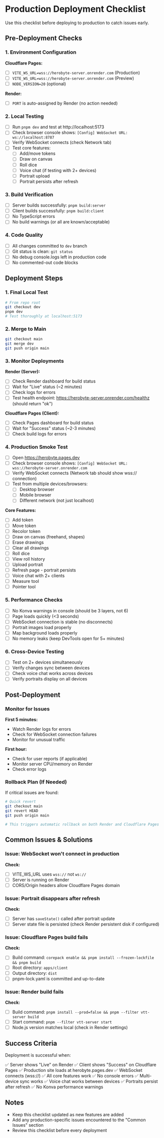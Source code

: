 # Production Deployment Checklist

Use this checklist before deploying to production to catch issues early.

## Pre-Deployment Checks

### 1. Environment Configuration

**Cloudflare Pages:**
- [ ] `VITE_WS_URL=wss://herobyte-server.onrender.com` (Production)
- [ ] `VITE_WS_URL=wss://herobyte-server.onrender.com` (Preview)
- [ ] `NODE_VERSION=20` (optional)

**Render:**
- [ ] `PORT` is auto-assigned by Render (no action needed)

### 2. Local Testing

- [ ] Run `pnpm dev` and test at http://localhost:5173
- [ ] Check browser console shows: `[Config] WebSocket URL: ws://localhost:8787`
- [ ] Verify WebSocket connects (check Network tab)
- [ ] Test core features:
  - [ ] Add/move tokens
  - [ ] Draw on canvas
  - [ ] Roll dice
  - [ ] Voice chat (if testing with 2+ devices)
  - [ ] Portrait upload
  - [ ] Portrait persists after refresh

### 3. Build Verification

- [ ] Server builds successfully: `pnpm build:server`
- [ ] Client builds successfully: `pnpm build:client`
- [ ] No TypeScript errors
- [ ] No build warnings (or all are known/acceptable)

### 4. Code Quality

- [ ] All changes committed to `dev` branch
- [ ] Git status is clean: `git status`
- [ ] No debug console.logs left in production code
- [ ] No commented-out code blocks

## Deployment Steps

### 1. Final Local Test

```bash
# From repo root
git checkout dev
pnpm dev
# Test thoroughly at localhost:5173
```

### 2. Merge to Main

```bash
git checkout main
git merge dev
git push origin main
```

### 3. Monitor Deployments

**Render (Server):**
- [ ] Check Render dashboard for build status
- [ ] Wait for "Live" status (~2 minutes)
- [ ] Check logs for errors
- [ ] Test health endpoint: https://herobyte-server.onrender.com/healthz (should return "ok")

**Cloudflare Pages (Client):**
- [ ] Check Pages dashboard for build status
- [ ] Wait for "Success" status (~2-3 minutes)
- [ ] Check build logs for errors

### 4. Production Smoke Test

- [ ] Open https://herobyte.pages.dev
- [ ] Check browser console shows: `[Config] WebSocket URL: wss://herobyte-server.onrender.com`
- [ ] Verify WebSocket connects (Network tab should show wss:// connection)
- [ ] Test from multiple devices/browsers:
  - [ ] Desktop browser
  - [ ] Mobile browser
  - [ ] Different network (not just localhost)

**Core Features:**
- [ ] Add token
- [ ] Move token
- [ ] Recolor token
- [ ] Draw on canvas (freehand, shapes)
- [ ] Erase drawings
- [ ] Clear all drawings
- [ ] Roll dice
- [ ] View roll history
- [ ] Upload portrait
- [ ] Refresh page - portrait persists
- [ ] Voice chat with 2+ clients
- [ ] Measure tool
- [ ] Pointer tool

### 5. Performance Checks

- [ ] No Konva warnings in console (should be 3 layers, not 6)
- [ ] Page loads quickly (<3 seconds)
- [ ] WebSocket connection is stable (no disconnects)
- [ ] Portrait images load properly
- [ ] Map background loads properly
- [ ] No memory leaks (keep DevTools open for 5+ minutes)

### 6. Cross-Device Testing

- [ ] Test on 2+ devices simultaneously
- [ ] Verify changes sync between devices
- [ ] Check voice chat works across devices
- [ ] Verify portraits display on all devices

## Post-Deployment

### Monitor for Issues

**First 5 minutes:**
- Watch Render logs for errors
- Check for WebSocket connection failures
- Monitor for unusual traffic

**First hour:**
- Check for user reports (if applicable)
- Monitor server CPU/memory on Render
- Check error logs

### Rollback Plan (If Needed)

If critical issues are found:

```bash
# Quick revert
git checkout main
git revert HEAD
git push origin main

# This triggers automatic rollback on both Render and Cloudflare Pages
```

## Common Issues & Solutions

### Issue: WebSocket won't connect in production

**Check:**
- [ ] VITE_WS_URL uses `wss://` not `ws://`
- [ ] Server is running on Render
- [ ] CORS/Origin headers allow Cloudflare Pages domain

### Issue: Portrait disappears after refresh

**Check:**
- [ ] Server has `saveState()` called after portrait update
- [ ] Server state file is persisted (check Render persistent disk if configured)

### Issue: Cloudflare Pages build fails

**Check:**
- [ ] Build command: `corepack enable && pnpm install --frozen-lockfile && pnpm build`
- [ ] Root directory: `apps/client`
- [ ] Output directory: `dist`
- [ ] pnpm-lock.yaml is committed and up-to-date

### Issue: Render build fails

**Check:**
- [ ] Build command: `pnpm install --prod=false && pnpm --filter vtt-server build`
- [ ] Start command: `pnpm --filter vtt-server start`
- [ ] Node.js version matches local (check in Render settings)

## Success Criteria

Deployment is successful when:

✅ Server shows "Live" on Render
✅ Client shows "Success" on Cloudflare Pages
✅ Production site loads at herobyte.pages.dev
✅ WebSocket connects (wss://)
✅ All core features work
✅ No console errors
✅ Multi-device sync works
✅ Voice chat works between devices
✅ Portraits persist after refresh
✅ No Konva performance warnings

## Notes

- Keep this checklist updated as new features are added
- Add any production-specific issues encountered to the "Common Issues" section
- Review this checklist before every deployment
